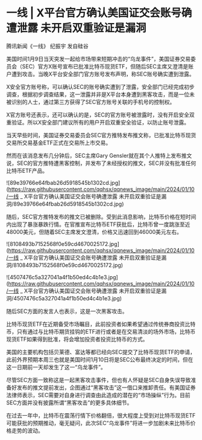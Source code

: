 # 一线 | X平台官方确认美国证交会账号确遭泄露 未开启双重验证是漏洞

腾讯新闻《一线》 纪振宇 发自硅谷

美国时间1月9日当天突发一起给市场带来短期冲击的“乌龙事件”，美国证券交易委员会（SEC）官方X账号宣布已批准比特币现货ETF，但随后SEC主席又澄清是账户遭到攻击。当晚X平台安全部门官方账号发布声明，称SEC账号确实遭到泄露。

X安全官方账号称，可以确认SEC的账号确实遭到了泄露，安全部门已经完成初步调查，根据初步调查结果，这一泄露并非是X平台本身遭到黑客攻击，而是一位未被识别的人士，通过第三方获得了SEC官方账号关联的手机号的控制权。

X官方账号还表示，还可以确认的是，SEC的官方账号被泄露时，没有开启安全双重验证。所以X安全部门建议所有的用户开启双重安全验证，以防止账号泄露。

当天早些时间，美国证券交易委员会SEC官方推特发布推文称，已批准比特币现货交易所交易基金ETF正式在交易所上市交易。

然而在该消息发布几分钟后，SEC主席Gary
Gensler就在其个人推特上发布推文说，SEC的官方推特遭黑客控制，并发布了未经授权的推文，SEC并没有批准任何比特币ETF产品。

![89e39766e64fbab26d5918545b1302cd.jpg](https://raw.githubusercontent.com/qqhsx/qqnews_image/main/2024/01/10/一线 _ X平台官方确认美国证交会账号确遭泄露 未开启双重验证是漏洞/89e39766e64fbab26d5918545b1302cd.jpg)

随后，SEC官方推特发布的推文已被删除。受到此消息影响，比特币价格在短时间内出现了暴涨暴跌行情。在官推宣布比特币ETF获批后，比特币曾一度跳涨至近48000美元，但随着SEC主席发文澄清，价格又迅速回到46000美元左右。

![8108493b7152568f0e59cd4670025172.jpg](https://raw.githubusercontent.com/qqhsx/qqnews_image/main/2024/01/10/一线 _ X平台官方确认美国证交会账号确遭泄露 未开启双重验证是漏洞/8108493b7152568f0e59cd4670025172.jpg)

![4507476c5a327041a4f1b50ed4c4b1e3.jpg](https://raw.githubusercontent.com/qqhsx/qqnews_image/main/2024/01/10/一线 _ X平台官方确认美国证交会账号确遭泄露 未开启双重验证是漏洞/4507476c5a327041a4f1b50ed4c4b1e3.jpg)

随后SEC方面的发言人也表示，这是一次黑客攻击。

比特币现货ETF在近期备受市场瞩目，此前投资者如果希望通过传统券商投资比特币，只有通过与比特币期货挂钩的ETF进行或者是在交易清淡的场外市场，比特币现货ETF如果得到批准，将会增加投资者投资比特币的方式。

美国的主要机构包括贝莱德、富达等都已经向SEC提交了比特币现货ETF的申请，此前外界预期本周三也就是美国时间1月10日将是SEC公布最终决定的时间，但在这一日期前一天却发生了这一“乌龙事件”。

尽管SEC方面一致称这是一起黑客攻击事件，但也有人怀疑是SEC自身失误导致准备好发布的推文提前发出，企图通过“黑客攻击”这一借口来推卸责任。有美国证券法律师表示，SEC需要对自身进行调查由此造成的潜在的“市场操纵”行为。目前SEC方面并没有披露所谓“黑客攻击”的更多具体细节。

在过去一年中，比特币在震荡行情下价格翻倍，很大程度上受到对比特币现货ETF可能获批的预期推动，毫无疑问，此次SEC“乌龙事件”将进一步加剧未来比特币价格走势的波动。

